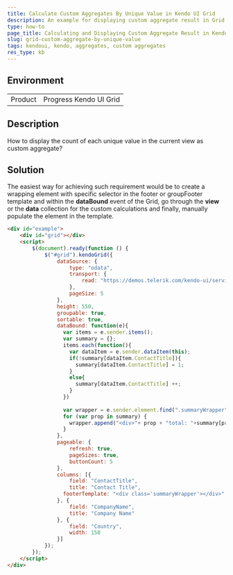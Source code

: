 ```yaml
---
title: Calculate Custom Aggregates By Unique Value in Kendo UI Grid
description: An example for displaying custom aggregate result in Grid
type: how-to
page_title: Calculating and Displaying Custom Aggregate Result in Kendo UI Grid
slug: grid-custom-aggregate-by-unique-value
tags: kendoui, kendo, aggregates, custom aggregates
res_type: kb
---
```


## Environment

<table>
 <tr>
  <td>Product</td>
  <td>Progress Kendo UI Grid</td>
 </tr>
</table>

## Description

How to display the count of each unique value in the current view as custom aggregate? 

## Solution

The easiest way for achieving such requirement would be to create a wrapping element with specific selector in the footer or groupFooter template and within the __dataBound__ event of the Grid, go through the __view__ or the __data__ collection for the custom calculations and finally, manually populate the element in the template.

```html
<div id="example">
    <div id="grid"></div>
    <script>
        $(document).ready(function () {
            $("#grid").kendoGrid({
                dataSource: {
                    type: "odata",
                    transport: {
                        read: "https://demos.telerik.com/kendo-ui/service/Northwind.svc/Customers"
                    },
                    pageSize: 5
                },
                height: 550,
                groupable: true,
                sortable: true,
                dataBound: function(e){
                  var items = e.sender.items();
                  var summary = {};
                  items.each(function(){
                    var dataItem = e.sender.dataItem(this);
                    if(!summary[dataItem.ContactTitle]){
                      summary[dataItem.ContactTitle] = 1;
                    }
                    else{
                      summary[dataItem.ContactTitle] ++;
                    }                    
                  })
                  
                  var wrapper = e.sender.element.find(".summaryWrapper");
                  for (var prop in summary) {
                    wrapper.append("<div>"+ prop + "total: "+summary[prop]+"</div>");
                  }
                },
                pageable: {
                    refresh: true,
                    pageSizes: true,
                    buttonCount: 5
                },
                columns: [{                    
                    field: "ContactTitle",
                    title: "Contact Title",
                  footerTemplate: "<div class='summaryWrapper'></div>"
                }, {
                    field: "CompanyName",
                    title: "Company Name"
                }, {
                    field: "Country",
                    width: 150
                }]
            });
        });
    </script>
</div>
```
